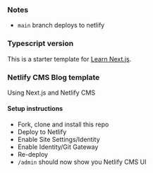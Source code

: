 ### Notes
- `main` branch deploys to netlify

### Typescript version
This is a starter template for [Learn Next.js](https://nextjs.org/learn).

### Netlify CMS Blog template
Using Next.js and Netlify CMS
#### Setup instructions
- Fork, clone and install this repo
- Deploy to Netlify
- Enable Site Settings/Identity
- Enable Identity/Git Gateway 
- Re-deploy
- `/admin` should now show you Netlify CMS UI
